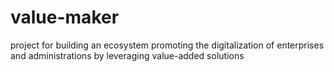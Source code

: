 # value-maker
project for building an ecosystem promoting the digitalization of enterprises and administrations by leveraging value-added solutions
